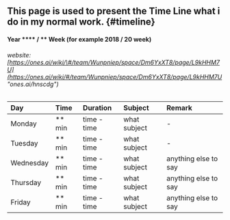 ## This page is used to present the Time Line what i do in my normal work. {#timeline}

#### 

#### Year \*\*\*\* / \*\* Week \(for example 2018 / 20 week\)

###### website: [https://ones.ai/wiki/\#/team/Wunpniep/space/Dm6YxXT8/page/L9kHHM7U](https://ones.ai/wiki/#/team/Wunpniep/space/Dm6YxXT8/page/L9kHHM7U "ones.ai/hnscdg")



| Day | Time | Duration | Subject | Remark |
| :--- | :--- | :--- | :--- | :--- |
| Monday | \*\* min | time - time | what subject | - |
| Tuesday | \*\* min | time - time | what subject | - |
| Wednesday | \*\* min | time - time | what subject | anything else to say |
| Thursday | \*\* min | time - time | what subject | anything else to say |
| Friday | \*\* min | time - time | what subject | anything else to say |



